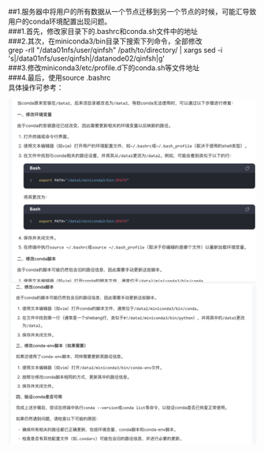 ##1.服务器中将用户的所有数据从一个节点迁移到另一个节点的时候，可能汇导致用户的conda环境配置出现问题。  
    ###1.首先，修改家目录下的.bashrc和conda.sh文件中的地址  
    ###2.其次，在miniconda3/bin目录下搜索下列命令，全部修改   
    grep -rlI "/data01nfs/user/qinfsh" /path/to/directory/ | xargs sed -i 's|/data01nfs/user/qinfsh|/datanode02/qinfsh|g'  
    ###3.修改miniconda3/etc/profile.d下的conda.sh等文件地址   
    ###4.最后，使用source .bashrc  
具体操作可参考：  

![](../photos/数据迁移conda修复1.png) 
![](../photos/数据迁移conda修复2.png)

